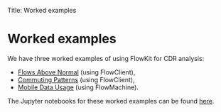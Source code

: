 Title: Worked examples

# Worked examples

We have three worked examples of using FlowKit for CDR analysis:

- [Flows Above Normal](./Flows/) (using FlowClient),
- [Commuting Patterns](./commuting-patterns/) (using FlowClient),
- [Mobile Data Usage](./mobile-data-usage/) (using FlowMachine).

The Jupyter notebooks for these worked examples can be found [here](https://github.com/Flowminder/FlowKit/tree/master/docs/source/worked_examples/).
